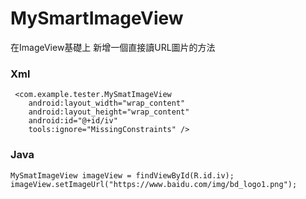 # MySmartImageView
在ImageView基礎上 新增一個直接讀URL圖片的方法


### Xml
     <com.example.tester.MySmatImageView
        android:layout_width="wrap_content"
        android:layout_height="wrap_content"
        android:id="@+id/iv"
        tools:ignore="MissingConstraints" />

### Java
    MySmatImageView imageView = findViewById(R.id.iv);
    imageView.setImageUrl("https://www.baidu.com/img/bd_logo1.png");
